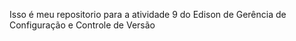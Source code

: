 Isso é meu repositorio para a atividade 9 do Edison de Gerência de Configuração e Controle de Versão